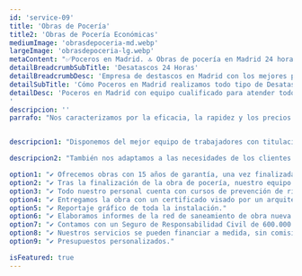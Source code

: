 ```yaml
---
id: 'service-09'
title: 'Obras de Pocería'
title2: 'Obras de Pocería Económicas'
mediumImage: 'obrasdepoceria-md.webp'
largeImage: 'obrasdepoceria-lg.webp'
metaContent: "✅Poceros en Madrid. 🔝 Obras de pocería en Madrid 24 horas. 📢 Ofrecemos los mejores precios en toda la Comunidad de Madrid. ☎️​ 680 394 539"
detailBreadcrumbSubTitle: 'Desatascos 24 Horas'
detailBreadcrumbDesc: 'Empresa de destascos en Madrid con los mejores precios.'
detailSubTitle: 'Cómo Poceros en Madrid realizamos todo tipo de Desatasco, Desatranco, Obra de Pocería, Inspección con cámaras, limpieza de Arquetas, vaciado o limpieza de Fosas Sépticas.'
detailDesc: 'Poceros en Madrid con equipo cualificado para atender todo tipo de Urgencias las 24 horas del Día. Somos una empresa de desatrancos con mas de 25 años de experiencia. Trabajamos para particulares, empresas, comunidades de vecinos, administradores de fincas, etc.
'
descripcion: ''
parrafo: "Nos caracterizamos por la eficacia, la rapidez y los precios ajustados que ofrecemos a todas nuestras obras."


descripcion1: "Disponemos del mejor equipo de trabajadores con titulación específica de pocería. Nuestros profesionales se mantienen actualizados para ofrecer los mejores materiales y tecnología de precisión, para conseguir así resultados eficientes y de calidad en todas las obras de pocería."

descripcion2: "También nos adaptamos a las necesidades de los clientes y a las características de la obra. Siempre adaptamos los materiales y las técnicas específicas. Somos una empresa puntual en los plazos de inicio de las obras como en la fecha de finalización. Como los mejores profesionales de pocería de Madrid nuestros presupuestos se ajustan al bolsillo de cada cliente."

option1: "✔ Ofrecemos obras con 15 años de garantía, una vez finalizada."
option2: "✔ Tras la finalización de la obra de pocería, nuestro equipo limpia y garantiza el correcto estado de las mismas."
option3: "✔ Todo nuestro personal cuenta con cursos de prevención de riesgos." 
option4: "✔ Entregamos la obra con un certificado visado por un arquitecto."
option5: "✔ Reportaje gráfico de toda la instalación."
option6: "✔ Elaboramos informes de la red de saneamiento de obra nueva o rehabilitación, de este modo, nos aseguramos que todo funciona a la perfección."
option7: "✔ Contamos con un Seguro de Responsabilidad Civil de 600.000 euros de daños a terceros para que todo funcione a la perfección."
option8: "✔ Nuestros servicios se pueden financiar a medida, sin comisiones y sin interés."
option9: "✔ Presupuestos personalizados."

isFeatured: true
---
```

